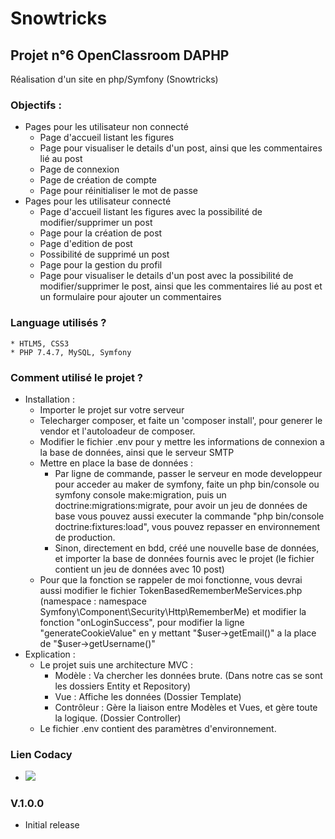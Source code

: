 # Snowtricks
## Projet n°6 OpenClassroom DAPHP
Réalisation d'un site en php/Symfony (Snowtricks)

### Objectifs :
* Pages pour les utilisateur non connecté
	* Page d'accueil listant les figures
	* Page pour visualiser le details d'un post, ainsi que les commentaires lié au post
	* Page de connexion
	* Page de création de compte
	* Page pour réinitialiser le mot de passe
* Pages pour les utilisateur connecté
	* Page d'accueil listant les figures avec la possibilité de modifier/supprimer un post
	* Page pour la création de post
	* Page d'edition de post
	* Possibilité de supprimé un post
	* Page pour la gestion du profil
	* Page pour visualiser le details d'un post avec la possibilité de modifier/supprimer le post, ainsi que les commentaires lié au post et un formulaire pour ajouter un commentaires
### Language utilisés ?
	* HTLM5, CSS3
	* PHP 7.4.7, MySQL, Symfony
### Comment utilisé le projet ?
* Installation :
	* Importer le projet sur votre serveur
	* Telecharger composer, et faite un 'composer install', pour generer le vendor et l'autoloadeur de composer.
	* Modifier le fichier .env pour y mettre les informations de connexion a la base de données, ainsi que le serveur SMTP
	* Mettre en place la base de données :
		* Par ligne de commande, passer le serveur en mode developpeur pour acceder au maker de symfony, faite un php bin/console ou symfony console make:migration, puis un doctrine:migrations:migrate, pour avoir un jeu de données de base vous pouvez aussi executer la commande "php bin/console doctrine:fixtures:load", vous pouvez repasser en environnement de production.
		* Sinon, directement en bdd, créé une nouvelle base de données, et importer la base de données fournis avec le projet (le fichier contient un jeu de données avec 10 post)
	* Pour que la fonction se rappeler de moi fonctionne, vous devrai aussi modifier le fichier TokenBasedRememberMeServices.php (namespace : namespace Symfony\Component\Security\Http\RememberMe) et modifier la fonction "onLoginSuccess", pour modifier la ligne "generateCookieValue" en y mettant "$user->getEmail()" a la place de "$user->getUsername()"
* Explication :
	* Le projet suis une architecture MVC :
		* Modèle : Va chercher les données brute. (Dans notre cas se sont les dossiers Entity et Repository)
		* Vue : Affiche les données (Dossier Template)
		* Contrôleur : Gère la liaison entre Modèles et Vues, et gère toute la logique. (Dossier Controller)
	* Le fichier .env contient des paramètres d'environnement.
### Lien Codacy
* <a href="https://codeclimate.com/github/FexusZ/Snowtricks/maintainability"><img src="https://api.codeclimate.com/v1/badges/8d0914543f2e2521aa1e/maintainability" /></a>
### V.1.0.0
* Initial release
